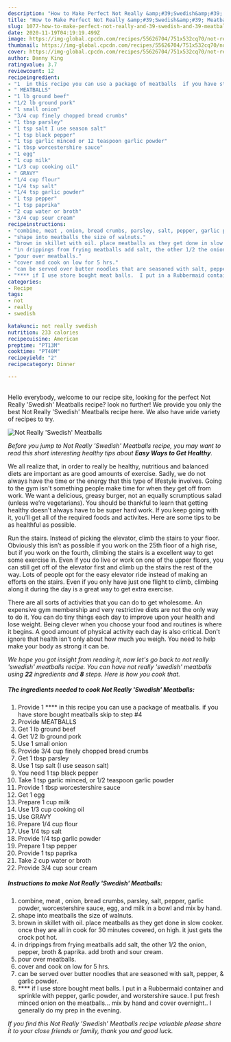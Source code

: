 ```yaml
---
description: "How to Make Perfect Not Really &amp;#39;Swedish&amp;#39; Meatballs"
title: "How to Make Perfect Not Really &amp;#39;Swedish&amp;#39; Meatballs"
slug: 1077-how-to-make-perfect-not-really-and-39-swedish-and-39-meatballs
date: 2020-11-19T04:19:19.499Z
image: https://img-global.cpcdn.com/recipes/55626704/751x532cq70/not-really-swedish-meatballs-recipe-main-photo.jpg
thumbnail: https://img-global.cpcdn.com/recipes/55626704/751x532cq70/not-really-swedish-meatballs-recipe-main-photo.jpg
cover: https://img-global.cpcdn.com/recipes/55626704/751x532cq70/not-really-swedish-meatballs-recipe-main-photo.jpg
author: Danny King
ratingvalue: 3.7
reviewcount: 12
recipeingredient:
- "1  in this recipe you can use a package of meatballs  if you have store bought meatballs skip to step 4"
- " MEATBALLS"
- "1 lb ground beef"
- "1/2 lb ground pork"
- "1 small onion"
- "3/4 cup finely chopped bread crumbs"
- "1 tbsp parsley"
- "1 tsp salt I use season salt"
- "1 tsp black pepper"
- "1 tsp garlic minced or 12 teaspoon garlic powder"
- "1 tbsp worcestershire sauce"
- "1 egg"
- "1 cup milk"
- "1/3 cup cooking oil"
- " GRAVY"
- "1/4 cup flour"
- "1/4 tsp salt"
- "1/4 tsp garlic powder"
- "1 tsp pepper"
- "1 tsp paprika"
- "2 cup water or broth"
- "3/4 cup sour cream"
recipeinstructions:
- "combine, meat , onion, bread crumbs, parsley, salt, pepper, garlic powder, worcestershire sauce, egg, and milk in a bowl and mix by hand."
- "shape into meatballs the size of walnuts."
- "brown in skillet with oil. place meatballs as they get done in slow cooker.  once they are all in cook for 30 minutes covered, on high.  it just gets the crock pot hot."
- "in drippings from frying meatballs add salt, the other 1/2 the onion, pepper, broth &amp; paprika. add broth and sour cream."
- "pour over meatballs."
- "cover and cook on low for 5 hrs."
- "can be served over butter noodles that are seasoned with salt, pepper, &amp; garlic powder."
- "**** if I use store bought meat balls.  I put in a Rubbermaid container and sprinkle with pepper,  garlic powder, and worstershire sauce.  I put fresh minced onion on the meatballs... mix by hand and cover overnight..  I generally do my prep in the evening."
categories:
- Recipe
tags:
- not
- really
- swedish

katakunci: not really swedish 
nutrition: 233 calories
recipecuisine: American
preptime: "PT13M"
cooktime: "PT40M"
recipeyield: "2"
recipecategory: Dinner

---
```

<br>
Hello everybody, welcome to our recipe site, looking for the perfect Not Really &#39;Swedish&#39; Meatballs recipe? look no further! We provide you only the best Not Really &#39;Swedish&#39; Meatballs recipe here. We also have wide variety of recipes to try.
<br>


![Not Really &#39;Swedish&#39; Meatballs](https://img-global.cpcdn.com/recipes/55626704/751x532cq70/not-really-swedish-meatballs-recipe-main-photo.jpg)

<i>Before you jump to Not Really &#39;Swedish&#39; Meatballs recipe, you may want to read this short interesting healthy tips about <strong>Easy Ways to Get Healthy</strong>.</i>

We all realize that, in order to really be healthy, nutritious and balanced diets are important as are good amounts of exercise. Sadly, we do not always have the time or the energy that this type of lifestyle involves. Going to the gym isn't something people make time for when they get off from work. We want a delicious, greasy burger, not an equally scrumptious salad (unless we’re vegetarians). You should be thankful to learn that getting healthy doesn't always have to be super hard work. If you keep going with it, you'll get all of the required foods and activites. Here are some tips to be as healthful as possible.

Run the stairs. Instead of picking the elevator, climb the stairs to your floor. Obviously this isn’t as possible if you work on the 25th floor of a high rise, but if you work on the fourth, climbing the stairs is a excellent way to get some exercise in. Even if you do live or work on one of the upper floors, you can still get off of the elevator first and climb up the stairs the rest of the way. Lots of people opt for the easy elevator ride instead of making an efforts on the stairs. Even if you only have just one flight to climb, climbing along it during the day is a great way to get extra exercise. 

There are all sorts of activities that you can do to get wholesome. An expensive gym membership and very restrictive diets are not the only way to do it. You can do tiny things each day to improve upon your health and lose weight. Being clever when you choose your food and routines is where it begins. A good amount of physical activity each day is also critical. Don't ignore that health isn't only about how much you weigh. You need to help make your body as strong it can be. 


<i>We hope you got insight from reading it, now let's go back to not really &#39;swedish&#39; meatballs recipe. You can have not really &#39;swedish&#39; meatballs using <strong>22</strong> ingredients and <strong>8</strong> steps. Here is how you cook that.
</i>

##### The ingredients needed to cook Not Really &#39;Swedish&#39; Meatballs:

1. Provide 1 **** in this recipe you can use a package of meatballs.  if you have store bought meatballs skip to step #4
1. Provide  MEATBALLS
1. Get 1 lb ground beef
1. Get 1/2 lb ground pork
1. Use 1 small onion
1. Provide 3/4 cup finely chopped bread crumbs
1. Get 1 tbsp parsley
1. Use 1 tsp salt (I use season salt)
1. You need 1 tsp black pepper
1. Take 1 tsp garlic minced, or 1/2 teaspoon garlic powder
1. Provide 1 tbsp worcestershire sauce
1. Get 1 egg
1. Prepare 1 cup milk
1. Use 1/3 cup cooking oil
1. Use  GRAVY
1. Prepare 1/4 cup flour
1. Use 1/4 tsp salt
1. Provide 1/4 tsp garlic powder
1. Prepare 1 tsp pepper
1. Provide 1 tsp paprika
1. Take 2 cup water or broth
1. Provide 3/4 cup sour cream


##### Instructions to make Not Really &#39;Swedish&#39; Meatballs:

1. combine, meat , onion, bread crumbs, parsley, salt, pepper, garlic powder, worcestershire sauce, egg, and milk in a bowl and mix by hand.
1. shape into meatballs the size of walnuts.
1. brown in skillet with oil. place meatballs as they get done in slow cooker.  once they are all in cook for 30 minutes covered, on high.  it just gets the crock pot hot.
1. in drippings from frying meatballs add salt, the other 1/2 the onion, pepper, broth &amp; paprika. add broth and sour cream.
1. pour over meatballs.
1. cover and cook on low for 5 hrs.
1. can be served over butter noodles that are seasoned with salt, pepper, &amp; garlic powder.
1. **** if I use store bought meat balls.  I put in a Rubbermaid container and sprinkle with pepper,  garlic powder, and worstershire sauce.  I put fresh minced onion on the meatballs... mix by hand and cover overnight..  I generally do my prep in the evening.


<i>If you find this Not Really &#39;Swedish&#39; Meatballs recipe valuable please share it to your close friends or family, thank you and good luck.</i>
